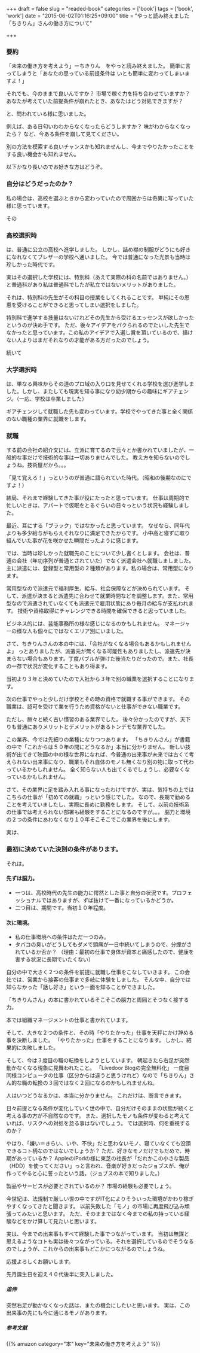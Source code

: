 +++
draft = false
slug = "readed-book"
categories = ['book']
tags = ['book', 'work']
date = "2015-06-02T01:16:25+09:00"
title = "やっと読み終えました「ちきりん」さんの働き方について"

+++

### 要約
「未来の働き方を考えよう」ーちきりん　をやっと読み終えました。
簡単に言ってしまうと「あなたの思っている前提条件は いとも簡単に変わってしまいますよ！」

<!--more-->

それでも、今のままで良いんですか？
市場で稼ぐ力を持ち合わせていますか？
あなたが考えていた前提条件が崩れたとき、あなたはどう対処できますか？

と、問われている様に思いました。

例えば、ある日匂いわわからなくなったらどうしますか？
味がわからなくなったら？
など、今ある条件を崩して見てください。

別の方法を模索する良いチャンスかも知れませんし、今までやりたかったことをする良い機会かも知れません。

以下かなり長いのでお好きな方はどうぞ。

### 自分はどうだったのか？
私の場合は、高校を選ぶときから変わっていたので周囲からは奇異に写っていた様に思っています。

その
### 高校選択時
は、普通に公立の高校へ進学しました。
しかし、詰め襟の制服がどうにも好きになれなくてブレザーの学校へ通いました。
今では普通になった光景も当時は珍しかった時代です。

実はその選択した学校には、特別科（あえて実際の科の名前ではありません。）と普通科があり私は普通科でしたが私立ではないメリットがありました。

それは、特別科の先生がその科目の授業をしてくれることです。
単純にその恩恵を受けることができると思ってしまい選択をしました。

特別科で進学する技量はないけれどその先生から受けるエッセンスが欲しかったというのが決め手です。
ただ、後々アイデアをパクられるのでたいした先生でなかったと思っています。この私のアイデアで入選し賞を頂いているので、描けない人よりはまだそれなりの才能がある方だったのでしょう。

続いて
### 大学選択時
は、単なる興味からその道のプロ域の入り口を見せてくれる学校を選び進学しました。しかし、またしても現実を知る事になり幼少期からの趣味にギアチェンジ。（一応、学校は卒業しました）

ギアチェンジして就職した先も変わっています。学校でやってきた事と全く関係のない職種の業界に就職をします。

### 就職
する前の会社の紹介文には、立派に育てるので云々とか書かれていましたが、一般的な事だけで技術的な事は一切ありませんでした。
教え方を知らないのでしょうね。技術屋だから。。。

「見て覚えろ！」っというのが普通に語られていた時代。（昭和の後期なのにですよ！）

結局、それまで経験してきた事が役にたったと思っています。
仕事は周期的で忙しいときは、アパートで仮眠をとるぐらいの日々っという状況も経験しました。

最近、耳にする「ブラック」ではなかったと思っています。
なぜなら、同年代よりも多少給与がもらえそれなりに満足できたからです。
小中高と寝ずに取り組んでいた事が花を咲かせた瞬間だったように感じます。

では、当時は珍しかった就職先のことについて少し書くとします。
会社は、普通の会社（年功序列が普通とされていた）でなく派遣会社へ就職しましました。主に派遣には、登録型と常用型の２種類があります。私の場合は、常用型になります。

常用型なので派遣元で福利厚生、給与、社会保障などが決められています。
そして、派遣が決まると派遣先に合わせて就業時間などを調整します。また、常用型なので派遣されていなくても派遣元で雇用状態にあり毎月の給与が支払われます。
技術や資格取得にチャレンジできる時間を確保できると思っていました。

ビジネス的には、芸能事務所の様な感じになるのかもしれません。
マネージャーの様な人も個々にではなくエリア別にいました。

さて、ちきりんさんの本の中には、「会社がなくなる場合もあるかもしれませんよ」 っとありましたが、派遣元が無くなる可能性もありましたし、派遣先が決まらない場合もあります。丁度バブルが弾けた後当たりだったので。また、社長の一存で状況が変化することもあり得ます。

当初より３年と決めていたので入社から３年で別の職業を選択することになります。

次の仕事でやっと少しだけ学校とその時の資格で就職する事ができます。
その職業は、認可を受けて業を行うため資格がないと仕事ができない職業です。

ただし、脈々と続く古い慣習のある業界でした。
後々分かったのですが、天下りも普通にありメリットとデメリットがあるトンデモな業界でした。

この業界、今では先細りの業種になりつつあります。
「ちきりんさん」が書籍の中で「これからは５０年の間にどうなるか」本当に分かりません。
新しい技術が出てきて映画の中の様な世界になれば、今普通の出来事が未来では古くて考えられない出来事になり、職業もそれ自体のモノも無くなり別の物に取って代わっているかもしれません。
全く知らない人も出てくるでしょうし、必要なくなっているかもしれません。

さて、その業界に足を踏み入れる事になったわけですが、実は、気持ちの上ではこちらの仕事が「初めての就職」っという感じでした。
なので、長期で勤めることを考えていましたし、実際に長めに勤務をします。
そして、以前の技術系の仕事では考えられない部署も経験をすることになるのですが。。。
脳力と環境の２つの条件にあわなくなり１０年そこそこでこの業界を後にします。

実は、
### 最初に決めていた決別の条件があります。
それは。

#### 先ずは脳力。
+ 一つは、高校時代の先生の能力に愕然とした事と自分の状況です。プロフェッショナルではありますが、ずば抜けて一番になっているかどうか。
+ 二つ目は、期間です。当初１０年程度。

#### 次に環境。
+ 私の仕事環境への条件はただ一つのみ。
+ タバコの臭いがどうしてもダメで頭痛が一日中続いてしまうので、分煙がされているか否か？
（理由：最初の仕事で身体が資本と痛感したので、健康を害する状況に長期でいたくない）

自分の中で大きく２つの条件を前提に就職し仕事をこなしていきます。
この会社では、営業から接客の仕事まで多岐に体験をしました。
そんな中、自分では知らなかった「話し好き」という一面を知ることができました。

「ちきりんさん」の本に書かれているそこそこの脳力と周囲とそつなく接する力。

本では組織マネージメントの仕事と書かれています。

そして、大きな２つの条件と、その時「やりたかった」仕事を天秤にかけ辞める事を決断しました。
「やりたかった」仕事をすることになります。
しかし、結果的に失敗しました。

そして、今は３度目の職の転換をしようとしています。
朝起きたら右足が突然動かなくなる現象に見舞われたこと。
「Livedoor Blogの完全無料化」
一度目同様コンピュータの仕事（区分からは違うと思うけれど）なので「ちきりん」さん的な職の転換の３回ではなく２回になるのかもしれませんね。

人はいつどうなるかは、本当に分かりません。
これだけは、断言できます。

日々前提となる条件が変化していく世の中で、自分だけそのままの状態が続くと考える事の方が不自然なのです。
また、選択したモノも条件が変わると考えていれば、リスクへの対処を怠る事はないでしょう。
では選択時、何を重視するのか？

やはり、「嫌い＝きらい、いや、不快」だと思わないモノ、寝ていなくても没頭できるコト柄なのではないでしょうか？
ただ、好きなモノだけでもだめで、時期があっているか？
AppleのiPodの様に東芝の社長が「だれかこの小さな製品（HDD）を使ってください」っと言われ、音楽が好きだったジョブスが、俺が作ってやると心に誓ったという話。（ジョブスの本で知りました。）

製品やサービスが必要とされているのか？
市場の経験も必要でしょう。

今世紀は、法規制で厳しい世の中ですがIT化によりそういった環境がかわり稼ぎやすくなってきたと聞きます。
以前失敗した「モノ」の市場に再度飛び込み頑張ってみたいと思います。
ただ、そのままではなく今までの私の持っている経験などをかけ算して見たいと思います。

実は、今までの出来事もすべて経験した事でつながっています。
当初は無謀と思えるようなコトも実は後々つながっている。それを選択しているのでそうなるのでしょうが、これからの出来事もどこかにつながるのでしょうね。

応援よろしくお願いします。

先月誕生日を迎え４０代後半に突入しました。

##### 追伸
突然右足が動かなくなった話は、またの機会にしたいと思います。
実は、この出来事の先にも今に通じるモノがあります。

##### 参考文献

{{% amazon category="本" key="未来の働き方を考えよう" %}}

